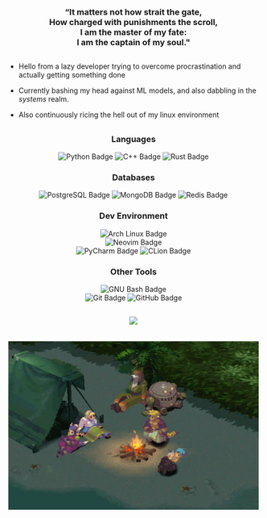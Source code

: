 <div id="quote" align="center">
		<h3>
		  “It matters not how strait the gate, <br />
			How charged with punishments the scroll, <br />
			I am the master of my fate: <br />
			I am the captain of my soul." <br />
		</h3>
</div>

##

* Hello from a lazy developer trying to overcome procrastination and actually getting something done

* Currently bashing my head against ML models, and also dabbling in the *systems* realm.

* Also continuously ricing the hell out of my linux environment 

##

<div id="tech_stack" align="center">
	<div id="languages" class="tech_stack_member">
		<h3 class="member_title"> Languages </h3>
		<img src="https://img.shields.io/badge/Python-3776AB?logo=python&logoColor=fff&style=for-the-badge" alt="Python Badge" />
		<img src="https://img.shields.io/badge/C%2B%2B-00599C?logo=cplusplus&logoColor=fff&style=for-the-badge" alt="C++ Badge" />
		<img src="https://img.shields.io/badge/Rust-000?logo=rust&logoColor=fff&style=for-the-badge" alt="Rust Badge" />
	</div>
	<div id="databases" class="tech_stack_member">
		<h3 class="member_title"> Databases </h3>
		<img src="https://img.shields.io/badge/PostgreSQL-4169E1?logo=postgresql&logoColor=fff&style=for-the-badge" alt="PostgreSQL Badge" />
		<img src="https://img.shields.io/badge/MongoDB-47A248?logo=mongodb&logoColor=fff&style=for-the-badge" alt="MongoDB Badge" />
		<img src="https://img.shields.io/badge/Redis-DC382D?logo=redis&logoColor=fff&style=for-the-badge" alt="Redis Badge" />
	</div>
	<div id="environment" class="tech_stack_member">
		<h3 class="member_title"> Dev Environment </h3>
		<img src="https://img.shields.io/badge/Arch%20Linux-1793D1?logo=archlinux&logoColor=fff&style=for-the-badge" alt="Arch Linux Badge" />
		<br />
		<img src="https://img.shields.io/badge/Neovim-57A143?logo=neovim&logoColor=fff&style=for-the-badge" alt="Neovim Badge" />
		<br />
		<img src="https://img.shields.io/badge/PyCharm-000?logo=pycharm&logoColor=fff&style=for-the-badge" alt="PyCharm Badge" />
		<img src="https://img.shields.io/badge/CLion-000?logo=clion&logoColor=fff&style=for-the-badge" alt="CLion Badge" />
	</div>
	<div id="other_tools" class="tech_stack_member">
		<h3 class="member_title"> Other Tools </h3>
		<img src="https://img.shields.io/badge/GNU%20Bash-4EAA25?logo=gnubash&logoColor=fff&style=for-the-badge" alt="GNU Bash Badge" />
		<br />
		<img src="https://img.shields.io/badge/Git-F05032?logo=git&logoColor=fff&style=for-the-badge" alt="Git Badge" />
		<img src="https://img.shields.io/badge/GitHub-181717?logo=github&logoColor=fff&style=for-the-badge" alt="GitHub Badge" />
		<br />
	</div>
</div>

##

<div id="stats" align="center">
  <a href="https://github.com/BoredRyuzaki">
    <img src="https://github-readme-streak-stats.herokuapp.com/?user=BoredRyuzaki&background=1E1E2E&currStreakLabel=F5E0DC&currStreakNum=F9E2AF&sideLabels=CDD6F4&sideNums=F5E0DC&dates=F5E0DC&" />
  </a>
</div>

##

<div id="bof" align="center">
  <img src="assets/breath_of_fire.gif" alt="Ryu sleeping" />
</div>
